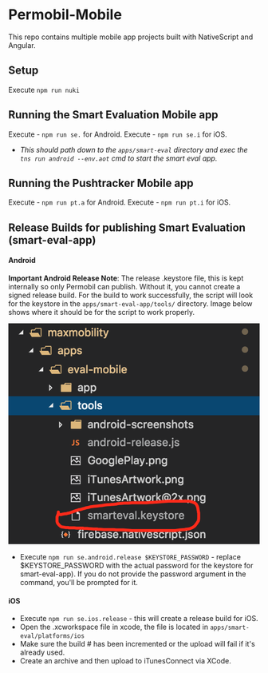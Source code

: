 # Permobil-Mobile

This repo contains multiple mobile app projects built with NativeScript and Angular.

## Setup

Execute `npm run nuki`

## Running the Smart Evaluation Mobile app

Execute - `npm run se.` for Android.
Execute - `npm run se.i` for iOS.

- _This should path down to the `apps/smart-eval` directory and exec the `tns run android --env.aot` cmd to start the smart eval app._

## Running the Pushtracker Mobile app

Execute - `npm run pt.a` for Android.
Execute - `npm run pt.i` for iOS.

## Release Builds for publishing Smart Evaluation (smart-eval-app)

#### Android

**Important Android Release Note**: The release .keystore file, this is kept internally so only Permobil can publish. Without it, you cannot create a signed release build.
For the build to work successfully, the script will look for the keystore in the `apps/smart-eval-app/tools/` directory. Image below shows where it should be for the script to work properly.

![keystore](./apps/smart-eval-app/tools/keystore_directory.png)

- Execute `npm run se.android.release $KEYSTORE_PASSWORD` - replace \$KEYSTORE_PASSWORD with the actual password for the keystore for smart-eval-app). If you do not provide the password argument in the command, you'll be prompted for it.

#### iOS

- Execute `npm run se.ios.release` - this will create a release build for iOS.
- Open the .xcworkspace file in xcode, the file is located in `apps/smart-eval/platforms/ios`
- Make sure the build # has been incremented or the upload will fail if it's already used.
- Create an archive and then upload to iTunesConnect via XCode.
